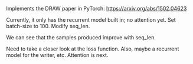 Implements the DRAW paper in PyTorch:
https://arxiv.org/abs/1502.04623

Currently, it only has the recurrent model built in; no attention yet.
Set batch-size to 100.
Modify seq_len.

We can see that the samples produced improve with seq_len.

Need to take a closer look at the loss function. Also, maybe a recurrent model for the writer, etc. Attention is next.